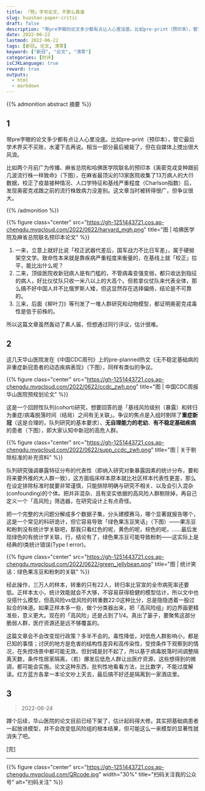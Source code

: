 ```yaml
---
title: 「预」字号论文，不那么靠谱
slug: huashan-paper-critic
draft: false
description: "带pre字眼的论文多少都有点让人心里没底。比如pre-print（预印本），管它最后学术界买不买账，水灌下去再说。相当一部分最后被毙了，但在自媒体上搅出很大风浪。"
date: 2022-06-22
lastmod: 2022-06-22
tags: [新冠, 论文, 清零]
keyword: ["新冠", "论文", "清零"]
categories: [时评]
isCJKLanguage: true
reward: true
outputs:
  - html
  - markdown
---
```


{{% admonition abstract 摘要 %}}

## 1

带pre字眼的论文多少都有点让人心里没底。比如pre-print（预印本），管它最后学术界买不买账，水灌下去再说。相当一部分最后被毙了，但在自媒体上搅出很大风浪。

比如两个月前广为传播、麻省总院和哈佛医学院联名的预印本《奥密克戎变种跟前几波流行株一样致命》（下图），在麻省最顶尖的13家医院收集了13万病人的大(!)数据，校正了疫苗接种情况、人口学特征和基线严重程度（Charlson指数）后，发现奥密克戎跟之前的流行株致病力没差别。这文章当时被转得很广，但争议很大。

{{% /admonition %}}

<!--more-->

{{% figure class="center" src="https://gh-1251443721.cos.ap-chengdu.myqcloud.com/2022/0622/harvard_mgh.png" title="图 | 哈佛医学院及麻省总院联名预印本论文" %}}

1. 一来，立意上就好比说「校正武器代差后，国军战力不比日军差」，属于硬拗架空文学。致命性本来就是靠疾病严重程度来衡量的，在基线上就「校正」拉平，能比出什么呢？
2. 二来，顶级医院收新冠病人是有门槛的，不管病毒变强变弱，都只收达到指征的病人，好比仪仗队只收一米八以上的大高个。但若拿仪仗队来代表全体，那么搞不好中国人并不比俄罗斯人矮，但这显然存在选择偏倚，结论是不可靠的。
3. 三来，后面《柳叶刀》等刊发了一堆人群研究和动物模型，都证明奥密克戎毒性是低于前株的。

所以这篇文章虽然轰动了素人届，但想通过同行评议，估计很难。

## 2

这几天华山医院发在《中国CDC周刊》上的pre-planned热文《无不稳定基础病的非重症新冠患者的动态疾病表现》（下图），同样有类似的争议。

{{% figure class="center" src="https://gh-1251443721.cos.ap-chengdu.myqcloud.com/2022/0622/ccdc_zwh.png" title="图 | 中国CDC周报华山医院预规划论文" %}}

这是一个回顾性队列(cohort)研究，想要回答的是「基线风险级别（暴露）和转归为重症/病毒脱落时间（结局）之间有无关联」。争议的焦点是入组时剔除了**重症新冠**（这是合理的，队列研究的基本要求）、**无自理能力的老幼**、**有不稳定基础疾病**的患者（下图），即大家认知中新冠的高危人群。

{{% figure class="center" src="https://gh-1251443721.cos.ap-chengdu.myqcloud.com/2022/0622/supp_ccdc_zwh.png" title="图 | 关于剔除标准的补充资料" %}}

队列研究强调暴露特征分布的代表性（即纳入研究对象暴露因素的统计分布，要和将来要外推的大人群一致），这方面临床样本原本就比社区样本代表性更差，那么在设定排除标准时就要非常谨慎，只能排除明确与研究不相关、以及会引入混杂(confounding)的个体。把并非混杂、且有坚实依据的高风险人群剔除掉，再自己定义一个「高风险」筛选器，在研究设计上有点奇怪。

把一个完整的大问题分解成多个数据子集，分头建模赛马，哪个显著就报告哪个，这是一个常见的科研诡计，但它容易导致「绿色果冻豆笑话」（下图）——果冻豆和粉刺没有统计学关联吧，那我只看红色的呢，黄色的呢，棕色的呢，……最后发现绿色的有统计学关联，行，结论有了，绿色果冻豆可能导致粉刺——这实际上是经典的I类统计错误(Type I error)。

{{% figure class="center" src="https://gh-1251443721.cos.ap-chengdu.myqcloud.com/2022/0622/green_jellybean.png" title="图 | 统计笑话：绿色果冻豆和粉刺的关联" %}}

经此操作，三万人的样本，转重的只有22人，转归率比官宣的全市病死率还要低。正样本太小，统计效能就会不大够，不容易获得稳健的模型估计，所以文中也没搭什么模型，但高风险vs低风险的转重数22:0这种比分，总是隐隐透着一股过拟合的味道。如果正样本多一些，做个分类器出来，把「高风险组」的边界画更精准些，意义更大。现在的「高风险」还是占到了1/4。真出了篓子，要聚焦这部分脆弱人群，医疗资源还是远不够覆盖的。

这篇文章会不会改变现行政策？多半不会的。毒性降低，对低危人群影响小，都是已知的事情；讨厌的地方是危害的结构性差异和高传染性，受控条件下观察到的情况，在失控场景中都可能无效。但封城是封不起了，所以基于病毒脱落时间调整隔离天数，条件性居家隔离，（若）爆发后低危人群让出医疗资源，这些想得到的微调，都可能会实施。论文这种东西，批判性地看看方法，比比数字，不能过度解读。红方蓝方各拿一本论文吵上天去，最后搞不好还是隔离到一家酒店里。

## 3

> 2022-06-24

蹲个后续，华山医院的论文目前已经下架了，估计起码得大修。其实把基础病患者一起放进模型，并不会改变低风险组的根本结果，但可能这么一来模型的显著性就消失了吧。

[完]

---

<!-- {% raw %} -->
{{% figure class="center" src="https://gh-1251443721.cos.ap-chengdu.myqcloud.com/QRcode.jpg" width="30%" title="扫码关注我的公众号" alt="扫码关注" %}}
<!-- {% endraw %} -->
